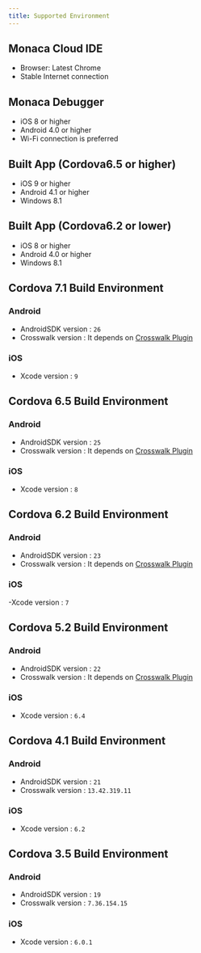 ```yaml
---
title: Supported Environment
---
```


## Monaca Cloud IDE

- Browser: Latest Chrome
- Stable Internet connection


## Monaca Debugger

- iOS 8 or higher
- Android 4.0 or higher
- Wi-Fi connection is preferred

## Built App (Cordova6.5 or higher)

- iOS 9 or higher
- Android 4.1 or higher
- Windows 8.1

## Built App (Cordova6.2 or lower)

- iOS 8 or higher
- Android 4.0 or higher
- Windows 8.1

## Cordova 7.1 Build Environment

### Android

- AndroidSDK version : `26`
- Crosswalk version : It depends on [Crosswalk Plugin](http://docs.monaca.io/en/reference/cordova_6.5/crosswalk/)

### iOS

- Xcode version : `9`

## Cordova 6.5 Build Environment

### Android

- AndroidSDK version : `25`
- Crosswalk version : It depends on [Crosswalk Plugin](http://docs.monaca.io/en/reference/cordova_6.5/crosswalk/)

### iOS

- Xcode version : `8`

## Cordova 6.2 Build Environment

### Android

- AndroidSDK version : `23`
- Crosswalk version : It depends on [Crosswalk Plugin](http://docs.monaca.io/en/reference/cordova_6.2/crosswalk/)

### iOS

-Xcode version : `7`

## Cordova 5.2 Build Environment

### Android

- AndroidSDK version : `22`
- Crosswalk version : It depends on [Crosswalk Plugin](http://docs.monaca.io/en/reference/cordova_5.2/crosswalk/)

### iOS

- Xcode version : `6.4`

## Cordova 4.1 Build Environment

### Android

- AndroidSDK version : `21`
- Crosswalk version : `13.42.319.11`

### iOS

- Xcode version : `6.2`

## Cordova 3.5 Build Environment

### Android

- AndroidSDK version : `19`
- Crosswalk version : `7.36.154.15`

### iOS

- Xcode version : `6.0.1`